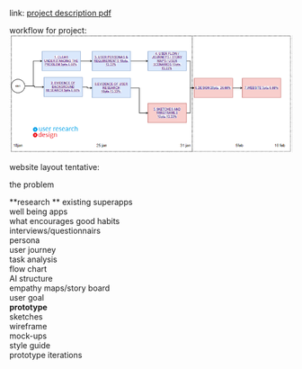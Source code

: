 link: [project description pdf](https://github.com/progmartin/soen-357-mini-project/blob/main/MiniProject%20professor%20specification.pdf)

workflow for project:
![GitHub Logo](/workflow.png)



website layout tentative:

the problem 

**research ** 
	existing superapps   
	well being apps  
	what encourages good habits  
	interviews/questionnairs  
	persona  
	user journey   
	task analysis  
	flow chart  
	AI structure  
	empathy maps/story board  
user goal  
**prototype**  
	sketches   
	wireframe  
	mock-ups   
	style guide  
	prototype iterations  
